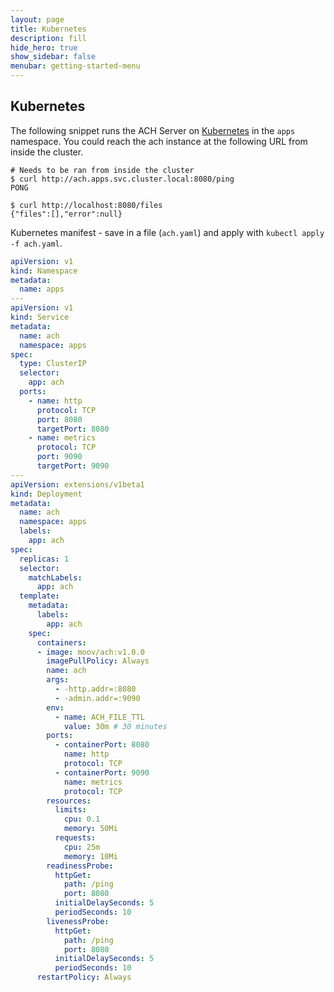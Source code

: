 ```yaml
---
layout: page
title: Kubernetes
description: fill
hide_hero: true
show_sidebar: false
menubar: getting-started-menu
---
```


## Kubernetes

The following snippet runs the ACH Server on [Kubernetes](https://kubernetes.io/docs/tutorials/kubernetes-basics/) in the `apps` namespace. You could reach the ach instance at the following URL from inside the cluster.

```
# Needs to be ran from inside the cluster
$ curl http://ach.apps.svc.cluster.local:8080/ping
PONG

$ curl http://localhost:8080/files
{"files":[],"error":null}
```

Kubernetes manifest - save in a file (`ach.yaml`) and apply with `kubectl apply -f ach.yaml`.

```yaml
apiVersion: v1
kind: Namespace
metadata:
  name: apps
---
apiVersion: v1
kind: Service
metadata:
  name: ach
  namespace: apps
spec:
  type: ClusterIP
  selector:
    app: ach
  ports:
    - name: http
      protocol: TCP
      port: 8080
      targetPort: 8080
    - name: metrics
      protocol: TCP
      port: 9090
      targetPort: 9090
---
apiVersion: extensions/v1beta1
kind: Deployment
metadata:
  name: ach
  namespace: apps
  labels:
    app: ach
spec:
  replicas: 1
  selector:
    matchLabels:
      app: ach
  template:
    metadata:
      labels:
        app: ach
    spec:
      containers:
      - image: moov/ach:v1.0.0
        imagePullPolicy: Always
        name: ach
        args:
          - -http.addr=:8080
          - -admin.addr=:9090
        env:
          - name: ACH_FILE_TTL
            value: 30m # 30 minutes
        ports:
          - containerPort: 8080
            name: http
            protocol: TCP
          - containerPort: 9090
            name: metrics
            protocol: TCP
        resources:
          limits:
            cpu: 0.1
            memory: 50Mi
          requests:
            cpu: 25m
            memory: 10Mi
        readinessProbe:
          httpGet:
            path: /ping
            port: 8080
          initialDelaySeconds: 5
          periodSeconds: 10
        livenessProbe:
          httpGet:
            path: /ping
            port: 8080
          initialDelaySeconds: 5
          periodSeconds: 10
      restartPolicy: Always
```
